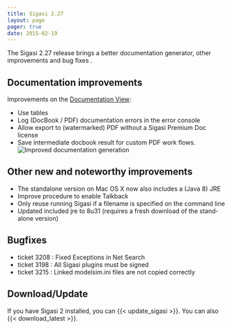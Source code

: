 ```yaml
---
title: Sigasi 2.27
layout: page
pager: true
date: 2015-02-19
---
```


The Sigasi 2.27 release brings a better documentation generator, other improvements and bug fixes .


## Documentation improvements

Improvements on the [Documentation View](/manual/eclipse/views#documentation-view):

* Use tables
* Log (DocBook / PDF) documentation errors in the error console
* Allow export to (watermarked) PDF without a Sigasi Premium Doc license
* Save intermediate docbook result for custom PDF work flows.
![Improved documentation generation](/img/releasenotes/2.27/documentation.png "Improved documentation generation")

## Other new and noteworthy improvements

* The standalone version on Mac OS X now also includes a (Java 8) JRE
* Improve procedure to enable Talkback
* Only reuse running Sigasi if a filename is specified on the command line
* Updated included jre to 8u31 (requires a fresh download of the stand-alone version)

## Bugfixes

* ticket 3208 : Fixed Exceptions in Net Search
* ticket 3198 : All Sigasi plugins must be signed
* ticket 3215 : Linked modelsim.ini files are not copied correctly

## Download/Update

If you have Sigasi 2 installed, you can {{< update_sigasi >}}. You can also {{< download_latest >}}.
